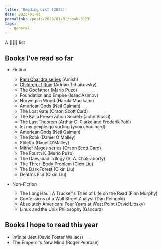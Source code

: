 ```yaml
---
title: 'Reading List (2023)'
date: 2023-01-01
permalink: /posts/2023/01/01/book-2023
tags:
  - general
---
```


A 🏃🏽‍♂️ list 

## Books I've read so far
- Fiction
    - [Ram Chandra series](https://www.goodreads.com/series/148944-ram-chandra) (Amish)
    - [Children of Ruin](https://en.wikipedia.org/wiki/Children_of_Ruin) (Adrian Tchaikovsky)
    - The Godfather (Mario Puzo)
    - Foundation and Empire (Isaac Asimov)
    - Norwegian Wood (Haruki Murakami)
    - American Gods (Neil Gaiman)
    - The Lost Gate (Orson Scott Card)
    - The Kaiju Preservation Society (John Scalzi)
    - The Last Theorem (Arthur C. Clarke and Frederik Pohl)
    - let my people go surfing (yvon chouinard)   
    - American Gods (Neil Gaiman)
    - The Rook (Daniel O'Malley)
    - Stiletto (Danel O'Malley)
    - Mither Mages series (Orson Scott Card)
    - The Fourth K (Mario Puzo)
    - The Daevabad Trilogy (S. A. Chakraborty)
    - The Three-Body Problem (Cixin Liu)
    - The Dark Forest (Cixin Liu)
    - Death's End (Cixin Liu)


- Non-Fiction
    - The Long Haul: A Trucker's Tales of Life on the Road (Finn Murphy)
    - Confessions of a Wall Street Analyst (Dan Reingold) 
    - Absolutely American: Four Years at West Point (David Lipsky)
    - Linux and the Unix Philosophy (Gancarz)

## Books I hope to read this year
- Infinite Jest (David Foster Wallace)
- The Emperor's New Mind (Roger Penrose)
